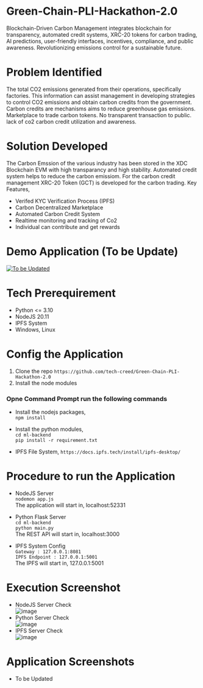# Green-Chain-PLI-Hackathon-2.0
Blockchain-Driven Carbon Management integrates blockchain for transparency, automated credit systems, XRC-20 tokens for carbon trading, AI predictions, user-friendly interfaces, incentives, compliance, and public awareness. Revolutionizing emissions control for a sustainable future.

# Problem Identified
The total CO2 emissions generated from their operations, specifically factories. This information can assist management in developing strategies to control CO2 emissions and obtain carbon credits from the government. Carbon credits are mechanisms aims to reduce greenhouse gas emissions. Marketplace to trade carbon tokens. No transparent transaction to public. lack of co2 carbon credit utilization and awareness.

# Solution Developed
The Carbon Emssion of the various industry has been stored in the XDC Blockchain EVM with high transparancy and high stability. Automated credit system helps to reduce the carbon emissiom. For the carbon credit management XRC-20 Token (GCT) is developed for the carbon trading. Key Features,
- Verifed KYC Verification Process (IPFS)
- Carbon Decentralized Marketplace
- Automated Carbon Credit System
- Realtime monitoring and tracking of Co2
- Individual can contribute and get rewards

# Demo Application (To be Update)
[![To be Updated](Image)](YoutubeLink)

# Tech Prerequirement
- Python <= 3.10
- NodeJS 20.11
- IPFS System
- Windows, Linux

# Config the Application
1. Clone the repo `https://github.com/tech-creed/Green-Chain-PLI-Hackathon-2.0`
2. Install the node modules
### Opne Command Prompt run the following commands
- Install the nodejs packages,<br>
`npm install`

- Install the python modules,<br>
`cd ml-backend` <br>
`pip install -r requirement.txt`

- IPFS File System,
  `https://docs.ipfs.tech/install/ipfs-desktop/`

# Procedure to run the Application
- NodeJS Server <br>
`nodemon app.js`<br>
The application will start in, localhost:52331

- Python Flask Server <br>
`cd ml-backend` <br>
`python main.py`<br>
The REST API will start in, localhost:3000

- IPFS System Config <br>
`Gateway : 127.0.0.1:8081` <br>
`IPFS Endpoint : 127.0.0.1:5001`<br>
The IPFS will start in, 127.0.0.1:5001

# Execution Screenshot
- NodeJS Server Check <br>
  ![image](https://github.com/tech-creed/Green-Chain-PLI-Hackathon-2.0/assets/65155327/c57f7279-92e5-4f80-a141-bebea44a04a3)
- Python Server Check <br>
  ![image](https://github.com/tech-creed/Green-Chain-PLI-Hackathon-2.0/assets/65155327/8fdb179c-78bb-45e7-b579-a8c86e236f54)
- IPFS Server Check <br>
  ![image](https://github.com/tech-creed/Green-Chain-PLI-Hackathon-2.0/assets/65155327/fac9ab65-d546-4928-918d-fe33ca6f8ede)

# Application Screenshots
- To be Updated
